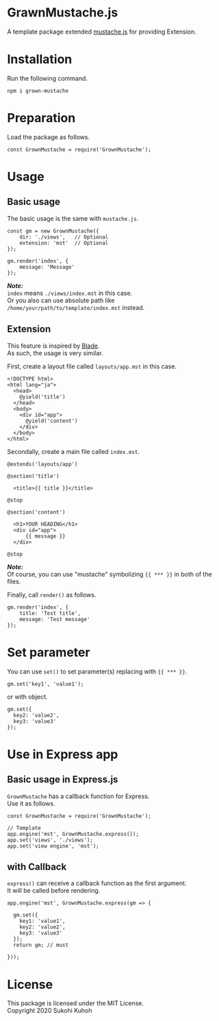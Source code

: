 # GrawnMustache.js

A template package extended [mustache.js](https://github.com/janl/mustache.js) for providing Extension.

# Installation

Run the following command.

    npm i grown-mustache

# Preparation

Load the package as follows.

    const GrownMustache = require('GrownMustache');

# Usage

## Basic usage

The basic usage is the same with `mustache.js`.

    const gm = new GrownMustache({
        dir: './views',   // Optional
        extension: 'mst'  // Optional
    });

    gm.render('index', {
        message: 'Message'
    });

***Note:***  
`index` means `./views/index.mst` in this case.  
Or you also can use absolute path like `/home/your/path/to/template/index.mst` instead.

## Extension

This feature is inspired by [Blade](https://laravel.com/docs/6.x/blade).  
As such, the usage is very similar.

First, create a layout file called `layouts/app.mst` in this case.

    <!DOCTYPE html>
    <html lang="ja">
      <head>
        @yield('title')
      </head>
      <body>
        <div id="app">
          @yield('content')
        </div>
      </body>
    </html>

Secondally, create a main file called `index.mst`.

    @extends('layouts/app')

    @section('title')

      <title>{{ title }}</title>

    @stop

    @section('content')

      <h1>YOUR HEADING</h1>
      <div id="app">
          {{ message }}
      </div>

    @stop

***Note:***  
Of course, you can use "mustache" symbolizing `{{ *** }}` in both of the files.

Finally, call `render()` as follows.

    gm.render('index', {
        title: 'Test title',
        message: 'Test message'
    });

# Set parameter

You can use `set()` to set parameter(s) replacing with `{{ *** }}`.

    gm.set('key1', 'value1');

or with object.

    gm.set({
      key2: 'value2',
      key3: 'value3'
    });

# Use in Express app

## Basic usage in Express.js

`GrownMustache` has a callback function for Express.  
Use it as follows.

    const GrownMustache = require('GrownMustache');

    // Template
    app.engine('mst', GrownMustache.express());
    app.set('views', './views');
    app.set('view engine', 'mst');

## with Callback

`express()` can receive a callback function as the first argument.  
It will be called before rendering.

    app.engine('mst', GrownMustache.express(gm => {

      gm.set({
        key1: 'value1',
        key2: 'value2',
        key3: 'value3'
      });
      return gm; // must

    }));

# License

This package is licensed under the MIT License.  
Copyright 2020 Sukohi Kuhoh
